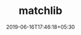 ---
title: "matchlib"
date: 2019-06-16T17:46:18+05:30
type: "organisations"
org_name: "NVIDIA Research Projects"
repo_desc: "SystemC/C++ library of commonly-used hardware functions and components for HLS."
repo_link: https://github.com/NVlabs/matchlib
---